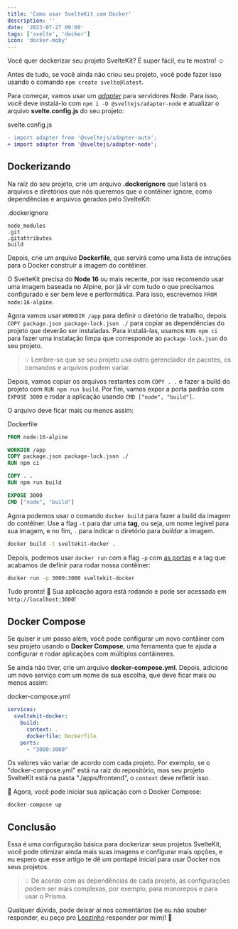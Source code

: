 ```yaml
---
title: 'Como usar SvelteKit com Docker'
description: ''
date: '2023-07-27 09:00'
tags: ['svelte', 'docker']
icon: 'docker-moby'
---
```


Você quer dockerizar seu projeto SvelteKit? É super fácil, eu te mostro! ☺️

Antes de tudo, se você ainda não criou seu projeto, você pode fazer isso usando o comando `npm create svelte@latest`.

Para começar, vamos usar um [*adapter*](https://kit.svelte.dev/docs/adapters) para servidores Node. Para isso, você deve instalá-lo com `npm i -D @sveltejs/adapter-node` e atualizar o arquivo **svelte.config.js** do seu projeto:


<p class="file-title">svelte.config.js</p>

```diff
- import adapter from '@sveltejs/adapter-auto';
+ import adapter from '@sveltejs/adapter-node';
```

## Dockerizando

Na raíz do seu projeto, crie um arquivo **.dockerignore** que listará os arquivos e diretórios que nós queremos que o contêiner ignore, como dependências e arquivos gerados pelo SvelteKit:

<p class="file-title">.dockerignore</p>

```
node_modules
.git
.gitattributes
build

```

Depois, crie um arquivo **Dockerfile**, que servirá como uma lista de intruções para o Docker construir a imagem do contêiner.

O SvelteKit precisa do **Node 16** ou mais recente, por isso recomendo usar uma imagem baseada no Alpine, por já vir com tudo o que precisamos configurado e ser bem leve e performática. Para isso, escrevemos `FROM node:16-alpine`.

Agora vamos usar `WORKDIR /app` para definir o diretório de trabalho, depois `COPY package.json package-lock.json ./` para copiar as dependências do projeto que deverão ser instaladas. Para instalá-las, usamos `RUN npm ci` para fazer uma instalação limpa que corresponde ao `package-lock.json` do seu projeto.

> 💡 Lembre-se que se seu projeto usa outro gerenciador de pacotes, os comandos e arquivos podem variar.

Depois, vamos copiar os arquivos restantes com `COPY . .` e fazer a build do projeto com `RUN npm run build`. Por fim, vamos expor a porta padrão com `EXPOSE 3000` e rodar a aplicação usando `CMD ["node", "build"]`.

O arquivo deve ficar mais ou menos assim:

<p class="file-title">Dockerfile</p>

```Dockerfile
FROM node:16-alpine

WORKDIR /app
COPY package.json package-lock.json ./
RUN npm ci

COPY . .
RUN npm run build

EXPOSE 3000
CMD ["node", "build"]
```

Agora podemos usar o comando `docker build` para fazer a build da imagem do contêiner. Use a flag `-t` para dar uma **tag**, ou seja, um nome legível para sua imagem, e no fim, `.` para indicar o diretório para *buildar* a imagem.

```sh
docker build -t sveltekit-docker .
```

Depois, podemos usar `docker run` com a flag `-p` com [as portas](https://docs.docker.com/network/#published-ports) e a tag que acabamos de definir para rodar nossa contêiner:

```sh
docker run -p 3000:3000 sveltekit-docker
```

Tudo pronto! 🎉 Sua aplicação agora está rodando e pode ser acessada em `http://localhost:3000`!

## Docker Compose

Se quiser ir um passo além, você pode configurar um novo contâiner com seu projeto usando o **Docker Compose**, uma ferramenta que te ajuda a configurar e rodar aplicações com múltiplos contâineres.

Se ainda não tiver, crie um arquivo **docker-compose.yml**. Depois, adicione um novo serviço com um nome de sua escolha, que deve ficar mais ou menos assim:

<p class="file-title">docker-compose.yml</p>

```yml
services:
  sveltekit-docker:
    build:
      context: .
      dockerfile: Dockerfile
    ports:
      - "3000:3000"
```

Os valores vão variar de acordo com cada projeto. Por exemplo, se o "docker-compose.yml" está na raíz do repositório, mas seu projeto SvelteKit está na pasta "./apps/frontend", o `context` deve refletir isso.

🎊 Agora, você pode iniciar sua aplicação com o Docker Compose:

```sh
docker-compose up
```

## Conclusão

Essa é uma configuração básica para dockerizar seus projetos SvelteKit, você pode otimizar ainda mais suas imagens e configurar mais opções, e eu espero que esse artigo te dê um pontapé inicial para usar Docker nos seus projetos.

> 💡 De acordo com as dependências de cada projeto, as configurações podem ser mais complexas, por exemplo, para monorepos e para usar o Prisma.

Qualquer dúvida, pode deixar aí nos comentários (se eu não souber responder, eu peço pro [Leozinho](/blog/tryhackme-couch#:~:text=Leozinho) responder por mim)! 💜